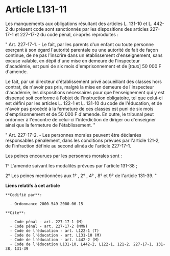 # Article L131-11

Les manquements aux obligations résultant des articles L. 131-10 et L. 442-2 du présent code sont sanctionnés par les
dispositions des articles 227-17-1 et 227-17-2 du code pénal, ci-après reproduites :

" Art. 227-17-1. - Le fait, par les parents d'un enfant ou toute personne exerçant à son égard l'autorité parentale ou une
autorité de fait de façon continue, de ne pas l'inscrire dans un établissement d'enseignement, sans excuse valable, en dépit
d'une mise en demeure de l'inspecteur d'académie, est puni de six mois d'emprisonnement et de [*taux*] 50 000 F d'amende.

Le fait, par un directeur d'établissement privé accueillant des classes hors contrat, de n'avoir pas pris, malgré la mise en
demeure de l'inspecteur d'académie, les dispositions nécessaires pour que l'enseignement qui y est dispensé soit conforme à
l'objet de l'instruction obligatoire, tel que celui-ci est défini par les articles L. 122-1 et L. 131-10 du code de
l'éducation, et de n'avoir pas procédé à la fermeture de ces classes est puni de six mois d'emprisonnement et de 50 000 F
d'amende. En outre, le tribunal peut ordonner à l'encontre de celui-ci l'interdiction de diriger ou d'enseigner ainsi que la
fermeture de l'établissement. "

" Art. 227-17-2. - Les personnes morales peuvent être déclarées responsables pénalement, dans les conditions prévues par
l'article 121-2, de l'infraction définie au second alinéa de l'article 227-17-1.

Les peines encourues par les personnes morales sont :

1° L'amende suivant les modalités prévues par l'article 131-38 ;

2° Les peines mentionnées aux 1° , 2° , 4° , 8° et 9° de l'article 131-39. "

**Liens relatifs à cet article**

	**Codifié par**:

	  - Ordonnance 2000-549 2000-06-15

	**Cite**:

	  - Code pénal - art. 227-17-1 (M)
	  - Code pénal - art. 227-17-2 (MMN)
	  - Code de l'éducation - art. L122-1 (T)
	  - Code de l'éducation - art. L131-10 (M)
	  - Code de l'éducation - art. L442-2 (M)
	  - Code de l'éducation L131-10, L442-2, L122-1, 121-2, 227-17-1, 131-38, 131-39
